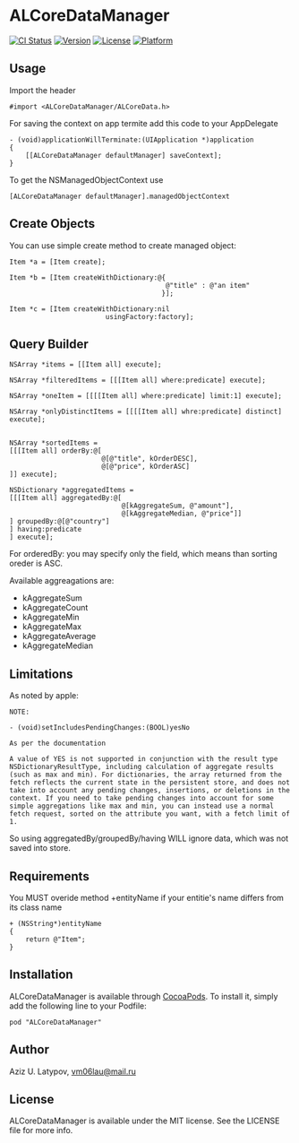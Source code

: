 # ALCoreDataManager

[![CI Status](http://img.shields.io/travis/appleios/ALCoreDataManager.svg?style=flat)](https://travis-ci.org/appleios/ALCoreDataManager)
[![Version](https://img.shields.io/cocoapods/v/ALCoreDataManager.svg?style=flat)](http://cocoadocs.org/docsets/ALCoreDataManager)
[![License](https://img.shields.io/cocoapods/l/ALCoreDataManager.svg?style=flat)](http://cocoadocs.org/docsets/ALCoreDataManager)
[![Platform](https://img.shields.io/cocoapods/p/ALCoreDataManager.svg?style=flat)](http://cocoadocs.org/docsets/ALCoreDataManager)

## Usage

Import the header
```objc
#import <ALCoreDataManager/ALCoreData.h>
```

For saving the context on app termite add this code to your AppDelegate
```objc
- (void)applicationWillTerminate:(UIApplication *)application
{
    [[ALCoreDataManager defaultManager] saveContext];
}
```

To get the NSManagedObjectContext use
```objc
[ALCoreDataManager defaultManager].managedObjectContext
```

## Create Objects

You can use simple create method to create managed object:
```objc
Item *a = [Item create];

Item *b = [Item createWithDictionary:@{
                                       @"title" : @"an item"
                                      }];

Item *c = [Item createWithDictionary:nil 
                        usingFactory:factory];
```

## Query Builder

```objc
NSArray *items = [[Item all] execute];

NSArray *filteredItems = [[[Item all] where:predicate] execute];

NSArray *oneItem = [[[[Item all] where:predicate] limit:1] execute];

NSArray *onlyDistinctItems = [[[[Item all] whre:predicate] distinct] execute];


NSArray *sortedItems = 
[[[Item all] orderBy:@[
					   @[@"title", kOrderDESC],
					   @[@"price", kOrderASC]
]] execute];

NSDictionary *aggregatedItems = 
[[[Item all] aggregatedBy:@[
  						    @[kAggregateSum, @"amount"],
							@[kAggregateMedian, @"price"]]
] groupedBy:@[@"country"]
] having:predicate
] execute];
```

For orderedBy: you may specify only the field, which means than sorting oreder is ASC.

Available aggreagations are:
* kAggregateSum
* kAggregateCount
* kAggregateMin
* kAggregateMax
* kAggregateAverage
* kAggregateMedian

## Limitations

As noted by apple:
```
NOTE:

- (void)setIncludesPendingChanges:(BOOL)yesNo

As per the documentation

A value of YES is not supported in conjunction with the result type  NSDictionaryResultType, including calculation of aggregate results (such as max and min). For dictionaries, the array returned from the fetch reflects the current state in the persistent store, and does not take into account any pending changes, insertions, or deletions in the context. If you need to take pending changes into account for some simple aggregations like max and min, you can instead use a normal fetch request, sorted on the attribute you want, with a fetch limit of 1.
```

So using aggregatedBy/groupedBy/having WILL ignore data, which was not saved into store.

## Requirements

You MUST overide method +entityName if your entitie's name differs from its class name

```objc
+ (NSString*)entityName
{
	return @"Item";
}
```

## Installation

ALCoreDataManager is available through [CocoaPods](http://cocoapods.org). To install
it, simply add the following line to your Podfile:

    pod "ALCoreDataManager"

## Author

Aziz U. Latypov, vm06lau@mail.ru

## License

ALCoreDataManager is available under the MIT license. See the LICENSE file for more info.

